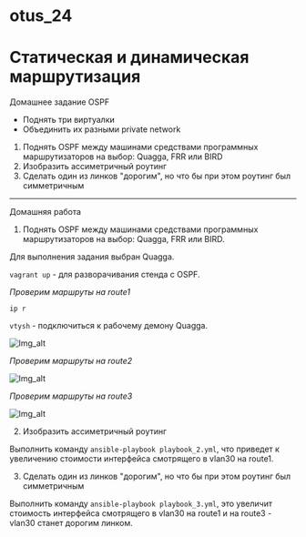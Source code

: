 # otus_24
# Статическая и динамическая маршрутизация

Домашнее задание
OSPF
- Поднять три виртуалки
- Объединить их разными private network
1. Поднять OSPF между машинами средствами программных маршрутизаторов на выбор: Quagga, FRR или BIRD
2. Изобразить ассиметричный роутинг
3. Сделать один из линков "дорогим", но что бы при этом роутинг был симметричным

_____________________________________________________________________________________________________________

Домашняя работа
1. Поднять OSPF между машинами средствами программных маршрутизаторов на выбор: Quagga, FRR или BIRD.

Для выполнения задания выбран Quagga.

```vagrant up``` - для разворачивания стенда с OSPF. 

*Проверим маршруты на route1*

```ip r``` 

```vtysh``` - подключиться к рабочему демону Quagga.

![Img_alt](https://github.com/Edo1993/otus_24/blob/master/241.png)

*Проверим маршруты на route2*

![Img_alt](https://github.com/Edo1993/otus_24/blob/master/242.png)

*Проверим маршруты на route3*

![Img_alt](https://github.com/Edo1993/otus_24/blob/master/243.png)

2. Изобразить ассиметричный роутинг

Выполнить команду ```ansible-playbook playbook_2.yml```, что приведет к увеличению стоимости интерфейса смотрящего в vlan30 на route1. 

3. Сделать один из линков "дорогим", но что бы при этом роутинг был симметричным

Выполнить команду ```ansible-playbook playbook_3.yml```, это увеличит стоимость интерфейса смотрящего в vlan30 на route1 и на route3 - vlan30 станет дорогим линком.
